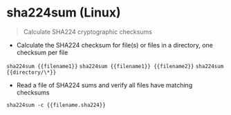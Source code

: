# sha224sum (Linux)

> Calculate SHA224 cryptographic checksums

- Calculate the SHA224 checksum for file(s) or files in a directory, one checksum per file

`sha224sum {{filename1}}`
`sha224sum {{filename1}} {{filename2}}`
`sha224sum {{directory/\*}}`

- Read a file of SHA224 sums and verify all files have matching checksums

`sha224sum -c {{filename.sha224}}`
